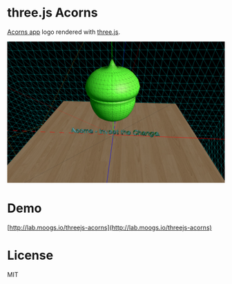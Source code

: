 # three.js Acorns

[Acorns app](https://acorns.com) logo rendered with [three.js](http://threejs.org/).

![](https://github.com/miguelmota/threejs-acorns/blob/master/screenshot.png)

# Demo

[http://lab.moogs.io/threejs-acorns](http://lab.moogs.io/threejs-acorns)

# License

MIT
